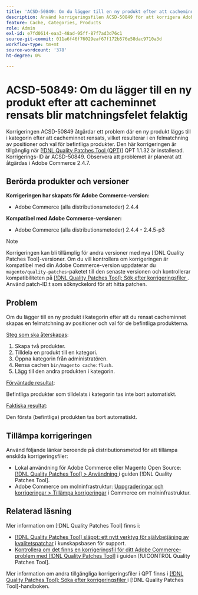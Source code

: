 ```yaml
---
title: 'ACSD-50849: Om du lägger till en ny produkt efter att cacheminnet rensats blir matchningsfelet felaktig'
description: Använd korrigeringsfilen ACSD-50849 för att korrigera Adobe Commerce-problemet där en ny produkt läggs till i kategorin efter att cacheminnet rensats resulterar i en felmatchning av positioner och urval av befintliga produkter.
feature: Cache, Categories, Products
role: Admin
exl-id: e7fd0614-eaa3-48ad-95ff-87f7ad3d76c1
source-git-commit: 011a6f46f76029eaf67f172b576e58dac9710a3d
workflow-type: tm+mt
source-wordcount: '378'
ht-degree: 0%

---
```


# ACSD-50849: Om du lägger till en ny produkt efter att cacheminnet rensats blir matchningsfelet felaktig

Korrigeringen ACSD-50849 åtgärdar ett problem där en ny produkt läggs till i kategorin efter att cacheminnet rensats, vilket resulterar i en felmatchning av positioner och val för befintliga produkter. Den här korrigeringen är tillgänglig när [[!DNL Quality Patches Tool (QPT)]](https://experienceleague.adobe.com/en/docs/commerce-operations/tools/quality-patches-tool/quality-patches-tool-to-self-serve-quality-patches) QPT 1.1.32 är installerad. Korrigerings-ID är ACSD-50849. Observera att problemet är planerat att åtgärdas i Adobe Commerce 2.4.7.

## Berörda produkter och versioner

**Korrigeringen har skapats för Adobe Commerce-version:**

* Adobe Commerce (alla distributionsmetoder) 2.4.4

**Kompatibel med Adobe Commerce-versioner:**

* Adobe Commerce (alla distributionsmetoder) 2.4.4 - 2.4.5-p3

>[!NOTE]
>
>Korrigeringen kan bli tillämplig för andra versioner med nya [!DNL Quality Patches Tool]-versioner. Om du vill kontrollera om korrigeringen är kompatibel med din Adobe Commerce-version uppdaterar du `magento/quality-patches`-paketet till den senaste versionen och kontrollerar kompatibiliteten på [[!DNL Quality Patches Tool]: Sök efter korrigeringsfiler ](https://experienceleague.adobe.com/tools/commerce-quality-patches/index.html). Använd patch-ID:t som söknyckelord för att hitta patchen.

## Problem

Om du lägger till en ny produkt i kategorin efter att du rensat cacheminnet skapas en felmatchning av positioner och val för de befintliga produkterna.

<u>Steg som ska återskapas</u>:

1. Skapa två produkter.
1. Tilldela en produkt till en kategori.
1. Öppna kategorin från administratören.
1. Rensa cachen `bin/magento cache:flush`.
1. Lägg till den andra produkten i kategorin.

<u>Förväntade resultat</u>:

Befintliga produkter som tilldelats i kategorin tas inte bort automatiskt.

<u>Faktiska resultat</u>:

Den första (befintliga) produkten tas bort automatiskt.

## Tillämpa korrigeringen

Använd följande länkar beroende på distributionsmetod för att tillämpa enskilda korrigeringsfiler:

* Lokal användning för Adobe Commerce eller Magento Open Source: [[!DNL Quality Patches Tool] > Användning ](/help/tools/quality-patches-tool/usage.md) i guiden [!DNL Quality Patches Tool].
* Adobe Commerce om molninfrastruktur: [Uppgraderingar och korrigeringar > Tillämpa korrigeringar](https://experienceleague.adobe.com/docs/commerce-cloud-service/user-guide/develop/upgrade/apply-patches.html) i Commerce om molninfrastruktur.

## Relaterad läsning

Mer information om [!DNL Quality Patches Tool] finns i:

* [[!DNL Quality Patches Tool] släppt: ett nytt verktyg för självbetjäning av kvalitetspatchar](https://experienceleague.adobe.com/en/docs/commerce-operations/tools/quality-patches-tool/quality-patches-tool-to-self-serve-quality-patches) i kunskapsbasen för support.
* [Kontrollera om det finns en korrigeringsfil för ditt Adobe Commerce-problem med  [!DNL Quality Patches Tool]](/help/tools/quality-patches-tool/patches-available-in-qpt/check-patch-for-magento-issue-with-magento-quality-patches.md) i guiden [!UICONTROL Quality Patches Tool].


Mer information om andra tillgängliga korrigeringsfiler i QPT finns i [[!DNL Quality Patches Tool]: Söka efter korrigeringsfiler ](https://experienceleague.adobe.com/tools/commerce-quality-patches/index.html) i [!DNL Quality Patches Tool]-handboken.
